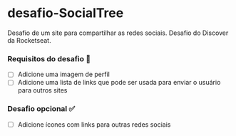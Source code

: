 # desafio-SocialTree
Desafio de um site para compartilhar as redes sociais. Desafio do Discover da Rocketseat.

### Requisitos do desafio :rocket:
- [ ] Adicione uma imagem de perfil
- [ ] Adicione uma lista de links que pode ser usada para enviar o usuário para outros sites

### Desafio opcional :white_check_mark:
- [ ] Adicione ícones com links para outras redes sociais
